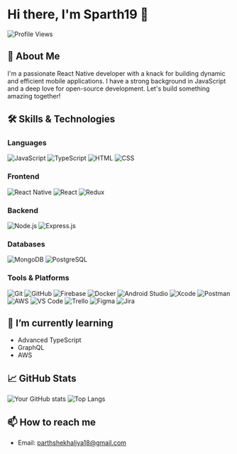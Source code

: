 # Hi there, I'm Sparth19 👋

![Profile Views](https://komarev.com/ghpvc/?username=sparth19&style=flat-square)

## 🚀 About Me
I'm a passionate React Native developer with a knack for building dynamic and efficient mobile applications. I have a strong background in JavaScript and a deep love for open-source development. Let's build something amazing together!

## 🛠️ Skills & Technologies

### Languages
<p>
  <img src="https://img.shields.io/badge/-JavaScript-black?style=flat-square&logo=javascript" alt="JavaScript"/>
  <img src="https://img.shields.io/badge/-TypeScript-007ACC?style=flat-square&logo=typescript" alt="TypeScript"/>
  <img src="https://img.shields.io/badge/-HTML-E34F26?style=flat-square&logo=html5&logoColor=white" alt="HTML"/>
  <img src="https://img.shields.io/badge/-CSS-1572B6?style=flat-square&logo=css3&logoColor=white" alt="CSS"/>
</p>

### Frontend
<p>
  <img src="https://img.shields.io/badge/-React%20Native-20232A?style=flat-square&logo=react" alt="React Native"/>
  <img src="https://img.shields.io/badge/-React-20232A?style=flat-square&logo=react" alt="React"/>
  <img src="https://img.shields.io/badge/-Redux-764ABC?style=flat-square&logo=redux" alt="Redux"/>
</p>

### Backend
<p>
  <img src="https://img.shields.io/badge/-Node.js-43853D?style=flat-square&logo=Node.js&logoColor=white" alt="Node.js"/>
  <img src="https://img.shields.io/badge/-Express.js-000000?style=flat-square&logo=express&logoColor=white" alt="Express.js"/>
</p>

### Databases
<p>
  <img src="https://img.shields.io/badge/-MongoDB-4DB33D?style=flat-square&logo=mongodb&logoColor=white" alt="MongoDB"/>
  <img src="https://img.shields.io/badge/-PostgreSQL-336791?style=flat-square&logo=postgresql&logoColor=white" alt="PostgreSQL"/>
</p>

### Tools & Platforms
<p>
  <img src="https://img.shields.io/badge/-Git-F05032?style=flat-square&logo=git&logoColor=white" alt="Git"/>
  <img src="https://img.shields.io/badge/-GitHub-181717?style=flat-square&logo=github" alt="GitHub"/>
  <img src="https://img.shields.io/badge/-Firebase-FFCA28?style=flat-square&logo=firebase&logoColor=black" alt="Firebase"/>
  <img src="https://img.shields.io/badge/-Docker-2496ED?style=flat-square&logo=docker&logoColor=white" alt="Docker"/>
  <img src="https://img.shields.io/badge/-Android%20Studio-3DDC84?style=flat-square&logo=android-studio&logoColor=white" alt="Android Studio"/>
  <img src="https://img.shields.io/badge/-Xcode-1575F9?style=flat-square&logo=xcode&logoColor=white" alt="Xcode"/>
  <img src="https://img.shields.io/badge/Postman-FF6C37?style=flat-square&logo=postman&logoColor=white" alt="Postman"/>
  <img src="https://img.shields.io/badge/-AWS-232F3E?style=flat-square&logo=amazon-aws" alt="AWS"/>
  <img src="https://img.shields.io/badge/-VS%20Code-007ACC?style=flat-square&logo=visual-studio-code" alt="VS Code"/>
  <img src="https://img.shields.io/badge/-Trello-0079BF?style=flat-square&logo=trello&logoColor=white" alt="Trello"/>
  <img src="https://img.shields.io/badge/-Figma-F24E1E?style=flat-square&logo=figma&logoColor=white" alt="Figma"/>
  <img src="https://img.shields.io/badge/-Jira-0052CC?style=flat-square&logo=jira&logoColor=white" alt="Jira"/>
</p>

## 🌱 I’m currently learning
- Advanced TypeScript
- GraphQL
- AWS

## 📈 GitHub Stats
<p>
  <img src="https://github-readme-stats.vercel.app/api?username=sparth19&show_icons=true&hide_border=true" alt="Your GitHub stats"/>
  <img src="https://github-readme-stats.vercel.app/api/top-langs/?username=sparth19&layout=compact&hide_border=true" alt="Top Langs"/>
</p>

## 📫 How to reach me
- Email: [parthshekhaliya18@gmail.com](mailto:parthshekhaliya18@gmail.com)

